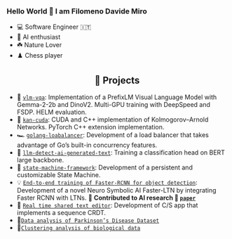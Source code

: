 ### Hello World 👋 I am Filomeno Davide Miro

- 💻 Software Engineer 🇮🇹
- 🦾 AI enthusiast
- ☘️ Nature Lover
- ♟️ Chess player


<h2  align="center"> 🎯 Projects </h2>

* 💎 [`vlm-vqa`](https://github.com/davidemiro/vlm-vqa): Implementation of a PrefixLM Visual Language Model with Gemma-2-2b and DinoV2. Multi-GPU training with DeepSpeed and FSDP. HELM evaluation.
* 🤖 [`kan-cuda`](https://github.com/davidemiro/kan-cuda): CUDA and C++ implementation of Kolmogorov–Arnold Networks. PyTorch C++ extension implementation.
* 🏎️ [`golang-loabalancer`](https://github.com/davidemiro/load-balancer-challenge-go): Development of a load balancer that takes advantage of Go’s built-in concurrency features.
* 🎯 [`llm-detect-ai-generated-text`](https://github.com/davidemiro/llm-detect-ai-generated-text-kaggle-competition.git): Training a classification head on BERT large backbone.
* 🎰 [`state-machine-framework`](https://github.com/davidemiro/state-machine-framework): Development of a persistent and customizable State Machine.
* 💡 [`End-to-end training of Faster-RCNN for object detection`](https://github.com/davidemiro/Tesi_Davide_Miro): Development of a novel Neuro Symbolic AI Faster-LTN by integrating Faster RCNN with LTNs. 🧨 **Contributed to AI research 🧪 [`paper`](https://doi.org/10.1007/978-3-030-86340-1_4)**
* 📄 [`Real time shared text editor`](https://github.com/roberto-borgone/Progetto_Malnati): Development of C/S app that implements a sequence CRDT.
* 🧪[`Data analysis of Parkinson’s Disease Dataset`](https://github.com/davidemiro/ProjectDataSpace)
* 🧬[`Clustering analysis of biological data`](https://github.com/davidemiro/project_bioinformatics_official)









<!--
**davidemiro/davidemiro** is a ✨ _special_ ✨ repository because its `README.md` (this file) appears on your GitHub profile.

Here are some ideas to get you started:

- 🔭 I’m currently working on ...
- 🌱 I’m currently learning ...
- 👯 I’m looking to collaborate on ...
- 🤔 I’m looking for help with ...
- 💬 Ask me about ...
- 📫 How to reach me: ...
- 😄 Pronouns: ...
- ⚡ Fun fact: ...
-->
